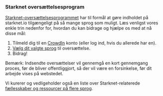 ### Starknet oversættelsesprogram

[Starknet-oversættelsesprogrammet](https://starkware.crowdin.com/starknet-web) har til formål at gøre indholdet på starknet.io tilgængeligt på så mange sprog som muligt. Læs venligst vores enkle trin nedenfor for, hvordan du kan bidrage og hjælpe os med at nå disse mål:

1. Tilmeld dig til en [CrowdIn](https://crowdin.com/) konto (eller log ind, hvis du allerede har en).
2. [Vælg dit valgte sprog](https://starkware.crowdin.com/starknet-web) til oversættelse.
3. Bidrag!

Bemærk: Indsendte oversættelser vil gennemgå en kort gennemgang proces, før de bliver offentliggjort, så der vil være en forsinkelse, før dit arbejde vises på webstedet.

Vi kurerer og vedligeholder også en liste over Starknet-relaterede [fællesskaber og ressourcer på flere sprog](/en/community/language-resources).